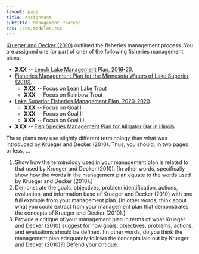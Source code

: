 ```yaml
---
layout: page
title: Assignment
subtitle: Management Process
css: /css/modules.css
---
```


[Krueger and Decker (2010)](../RESOURCES/KruegerDecker_2010_Process.pdf) outlined the fisheries management process. You are assigned one (or part of one) of the following fisheries management plans.

* **XXX** -- [Leech Lake Management Plan, 2016-20](http://files.dnr.state.mn.us/fisheries/largelakes/leech/leechmp.pdf).
* [Fisheries Management Plan for the Minnesota Waters of Lake Superior (2016)](http://files.dnr.state.mn.us/publications/fisheries/special_reports/181.pdf).
    * **XXX** -- Focus on Lean Lake Trout
    * **XXX** -- Focus on Rainbow Trout
* [Lake Superior Fisheries Management Plan, 2020-2029](https://widnr.widen.net/s/wtwwsnnqqr).
    * **XXX** -- Focus on Goal I
    * **XXX** -- Focus on Goal II
    * **XXX** -- Focus on Goal III
* **XXX** -- [Fish Species Management Plan for Alligator Gar in Illinois](https://www.dnr.illinois.gov/news/documents/algplan.pdf)

These plans may use slightly different terminology than what was introduced by Krueger and Decker (2010). Thus, you should, in two pages or less, ...

1. Show how the terminology used in your management plan is related to that used by Krueger and Decker (2010). [In other words, specifically show how the words in the management plan equate to the words used by Krueger and Decker (2010).]
1. Demonstrate the goals, objectives, problem identification, actions, evaluation, and information base of Krueger and Decker (2010) with one full example from your management plan. [In other words, think about what you could extract from your management plan that demonstrates the concepts of Krueger and Decker (2010).]
1. Provide a critique of your management plan in terms of what Krueger and Decker (2010) suggest for how goals, objectives, problems, actions, and evaluations should be defined. [In other words, do you think the management plan adequately follows the concepts laid out by Krueger and Decker (2010)?] Defend your critique.
